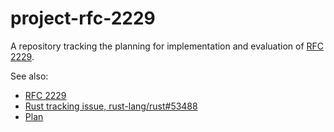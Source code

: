 # project-rfc-2229

A repository tracking the planning for implementation and evaluation of [RFC 2229].

See also:

* [RFC 2229]
* [Rust tracking issue, rust-lang/rust#53488](https://github.com/rust-lang/rust/issues/53488)
* [Plan](https://hackmd.io/HNEgTkPlTuy6cb9v29rzIQ)

[RFC 2229]: https://github.com/rust-lang/rfcs/blob/master/text/2229-capture-disjoint-fields.md
